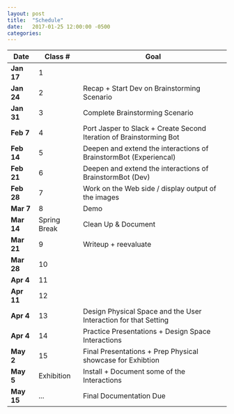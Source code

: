 ```yaml
---
layout: post
title:  "Schedule"
date:   2017-01-25 12:00:00 -0500
categories:
---
```



| Date 		 | Class #   | Goal    |
| ---------- | --------- | ------- |
| **Jan 17** | 1		 |  |
| **Jan 24** | 2	     | Recap + Start Dev on Brainstorming Scenario |
| **Jan 31** | 3	     | Complete Brainstorming Scenario|
| **Feb 7**  | 4	     | Port Jasper to Slack + Create Second Iteration of Brainstorming Bot |
| **Feb 14** | 5	     | Deepen and extend the interactions of BrainstormBot (Experiencal) |
| **Feb 21** | 6	     | Deepen and extend the interactions of BrainstormBot (Dev) |
| **Feb 28** | 7	     | Work on the Web side / display output of the images |
| **Mar 7**  | 8	     | Demo |
| **Mar 14** | Spring Break| Clean Up & Document |
| **Mar 21** | 9	     | Writeup + reevaluate |
| **Mar 28** | 10	     |  |
| **Apr 4**  | 11	     |  |
| **Apr 11** | 12	     |  |
| **Apr 4**  | 13	     | Design Physical Space and the User Interaction for that Setting |
| **Apr 4**  | 14	     | Practice Presentations + Design Space Interactions|
| **May 2**  | 15	     | Final Presentations + Prep Physical showcase for Exhibtion |
| **May 5**  | Exhibition| Install + Document some of the Interactions |
| **May 15** | ...		 | Final Documentation Due  |